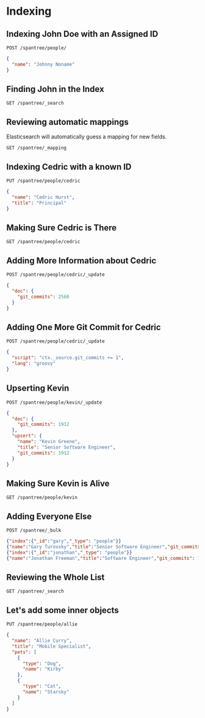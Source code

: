 # Indexing

## Indexing John Doe with an Assigned ID

`POST /spantree/people/`

```json
{
  "name": "Johnny Noname"
}
```

## Finding John in the Index

`GET /spantree/_search`

## Reviewing automatic mappings

Elasticsearch will automatically guess a mapping for new fields.

`GET /spantree/_mapping`

## Indexing Cedric with a known ID

`PUT /spantree/people/cedric`

```json
{
  "name": "Cedric Hurst",
  "title": "Principal"
}
```

## Making Sure Cedric is There

`GET /spantree/people/cedric`

## Adding More Information about Cedric

`POST /spantree/people/cedric/_update`

```json
{
  "doc": {
    "git_commits": 2560
  }
}
```

## Adding One More Git Commit for Cedric

`POST /spantree/people/cedric/_update`

```json
{
  "script": "ctx._source.git_commits += 1",
  "lang": "groovy"
}
```

## Upserting Kevin

`POST /spantree/people/kevin/_update`

```json
{
  "doc": {
    "git_commits": 1912
  },
  "upsert": {
    "name": "Kevin Greene",
    "title": "Senior Software Engineer",
    "git_commits": 1912
  }
}
```

## Making Sure Kevin is Alive

`GET /spantree/people/kevin`

## Adding Everyone Else

`POST /spantree/_bulk`

```json
{"index":{"_id":"gary","_type": "people"}}
{"name":"Gary Turovsky","title":"Senior Software Engineer","git_commits":  611}
{"index":{"_id":"jonathan","_type": "people"}}
{"name":"Jonathan Freeman","title":"Software Engineer","git_commits": 186}
```

## Reviewing the Whole List

`GET /spantree/_search`

## Let's add some inner objects

`PUT /spantree/people/allie`

```json
{
  "name": "Allie Curry",
  "title": "Mobile Specialist",
  "pets": [
    {
      "type": "Dog",
      "name": "Kirby"
    },
    {
      "type": "Cat",
      "name": "Starsky"
    }
  ]
}
```